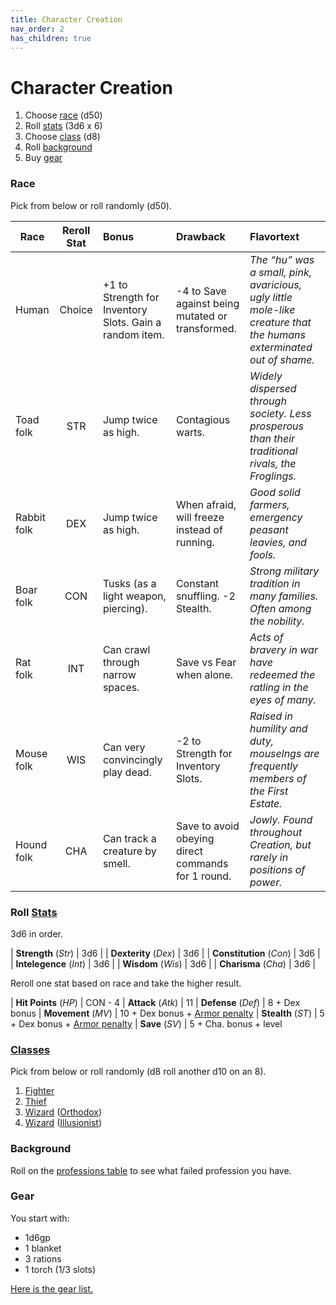```yaml
---
title: Character Creation
nav_order: 2
has_children: true
---
```


# Character Creation

1. Choose [race](#race) (d50)
2. Roll [stats](#roll-stats) (3d6 x 6)
3. Choose [class](#classes) (d8)
4. Roll [background](#background)
5. Buy [gear](#gear)

### Race

Pick from below or roll randomly (d50).

| Race | Reroll Stat | Bonus | Drawback | Flavortext |
|-|:-:|:-|:-|:-|
| Human | Choice | +1 to Strength for Inventory Slots. Gain a random item. | -4 to Save against being mutated or transformed. | *The “hu” was a small, pink, avaricious, ugly little mole-like creature that the humans exterminated out of shame.* |
| Toad folk | STR | Jump twice as high. | Contagious warts. | *Widely dispersed through society. Less prosperous than their traditional rivals, the Froglings.* |
| Rabbit folk | DEX | Jump twice as high. | When afraid, will freeze instead of running. | *Good solid farmers, emergency peasant leavies, and fools.* |
| Boar folk | CON | Tusks (as a light weapon, piercing). | Constant snuffling. -2 Stealth. | *Strong military tradition in many families. Often among the nobility.* |
| Rat folk | INT | Can crawl through narrow spaces. | Save vs Fear when alone. | *Acts of bravery in war have redeemed the ratling in the eyes of many.* |
| Mouse folk | WIS | Can very convincingly play dead. | -2 to Strength for Inventory Slots. | *Raised in humility and duty, mouselngs are frequently members of the First Estate.* |
| Hound folk | CHA | Can track a creature by smell. | Save to avoid obeying direct commands for 1 round. | *Jowly. Found throughout Creation, but rarely in positions of power.* |

### Roll [Stats](rules/stats)

3d6 in order. 

| **Strength** (*Str*) | 3d6 |
| **Dexterity** (*Dex*) | 3d6 |
| **Constitution** (*Con*) | 3d6 |
| **Intelegence** (*Int*) | 3d6 |
| **Wisdom** (*Wis*) | 3d6 |
| **Charisma** (*Cha*) | 3d6 |

Reroll one stat based on race and take the higher result.

| **Hit Points** (*HP*) | CON - 4
| **Attack** (*Atk*) | 11
| **Defense** (*Def*) | 8 + Dex bonus
| **Movement** (*MV*) | 10 + Dex bonus + [Armor penalty](rules/stats#defense)
| **Stealth** (*ST*) | 5 + Dex bonus + [Armor penalty](rules/stats#defense)
| **Save** (*SV*) | 5 + Cha. bonus + level

### [Classes](class/)

Pick from below or roll randomly (d8 roll another d10 on an 8).

1. [Fighter](class/fighter.md)
2. [Thief](class/thief.md)
3. [Wizard](class/wizard) ([Orthodox](class/wizard/orthodox))
4. [Wizard](class/wizard) ([Illusionist](class/wizard/illusionist))

### Background

Roll on the [professions table](professions) to see what 
failed profession you have.

### Gear

You start with:
- 1d6gp
- 1 blanket
- 3 rations
- 1 torch (1/3 slots)

[Here is the gear list.](store.md)
